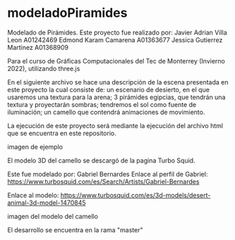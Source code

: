 # modeladoPiramides
Modelado de Pirámides.
Este proyecto fue realizado por: Javier Adrian Villa Leon A01242469 Edmond Karam Camarena A01363677 Jessica Gutierrez Martinez A01368909

Para el curso de Gráficas Computacionales del Tec de Monterrey (Invierno 2022), utilizando three.js

En el siguiente archivo se hace una descripción de la escena presentada en este proyecto la cual consiste de: un escenario de desierto, en el que usaremos una textura para la arena; 3 pirámides egipcias, que tendrán una textura y proyectarán sombras; tendremos el sol como fuente de iluminación; un camello que contendrá animaciones de movimiento.

La ejecución de este proyecto será mediante la ejecución del archivo html que se encuentra en este repositorio.

imagen de ejemplo

El modelo 3D del camello se descargó de la pagina Turbo Squid.

Este fue modelado por: Gabriel Bernardes Enlace al perfil de Gabriel: https://www.turbosquid.com/es/Search/Artists/Gabriel-Bernardes

Enlace al modelo: https://www.turbosquid.com/es/3d-models/desert-animal-3d-model-1470845

imagen del modelo del camello

El desarrollo se encuentra en la rama "master"
